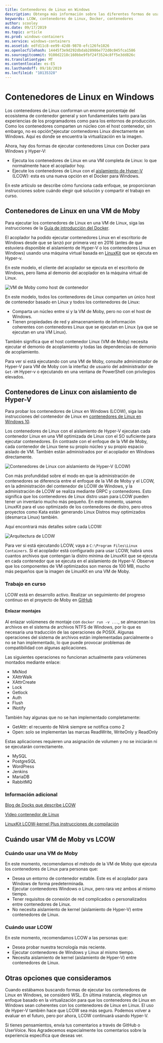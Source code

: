 ```yaml
---
title: Contenedores de Linux en Windows
description: Obtenga más información sobre las diferentes formas de usar Hyper-V para ejecutar los contenedores de Linux en Windows como si estuvieran nativos.
keywords: LCOW, contenedores de Linux, Docker, contenedores
author: scooley
ms.date: 09/17/2019
ms.topic: article
ms.prod: windows-containers
ms.service: windows-containers
ms.assetid: edfd11c8-ee99-42d8-9878-efc126fe1826
ms.openlocfilehash: 14445f3e9d292dbdab28986e772d0c045fca1586
ms.sourcegitcommit: 9100d2218c160bbe9fbf24f3524c8ff5e3dd826c
ms.translationtype: MT
ms.contentlocale: es-ES
ms.lasthandoff: 09/18/2019
ms.locfileid: "10135328"
---
```

# <a name="linux-containers-on-windows"></a>Contenedores de Linux en Windows

Los contenedores de Linux conforman un enorme porcentaje del ecosistema de contenedor general y son fundamentales tanto para las experiencias de los programadores como para los entornos de producción.  Como los contenedores comparten un núcleo con el host contenedor, sin embargo, no es opción[*](linux-containers.md#other-options-we-considered)ejecutar contenedores Linux directamente en Windows.  Aquí es donde se encuentra la virtualización en la imagen.

Ahora, hay dos formas de ejecutar contenedores Linux con Docker para Windows y Hyper-V:

- Ejecuta los contenedores de Linux en una VM completa de Linux: lo que normalmente hace el acoplador hoy.
- Ejecute los contenedores de Linux con el [aislamiento de Hyper-V](../manage-containers/hyperv-container.md) (LCOW): esta es una nueva opción en el Docker para Windows.

En este artículo se describe cómo funciona cada enfoque, se proporcionan instrucciones sobre cuándo elegir qué solución y compartir el trabajo en curso.

## <a name="linux-containers-in-a-moby-vm"></a>Contenedores de Linux en una VM de Moby

Para ejecutar los contenedores de Linux en una VM de Linux, siga las instrucciones de la [Guía de introducción del Docker](https://docs.docker.com/docker-for-windows/).

El acoplador ha podido ejecutar contenedores Linux en el escritorio de Windows desde que se lanzó por primera vez en 2016 (antes de que estuviera disponible el aislamiento de Hyper-V o los contenedores Linux en Windows) usando una máquina virtual basada en [LinuxKit](https://github.com/linuxkit/linuxkit) que se ejecuta en Hyper-v.

En este modelo, el cliente del acoplador se ejecuta en el escritorio de Windows, pero llama al demonio del acoplador en la máquina virtual de Linux.

![VM de Moby como host de contenedor](media/MobyVM.png)

En este modelo, todos los contenedores de Linux comparten un único host de contenedor basado en Linux y todos los contenedores de Linux:

* Comparta un núcleo entre sí y la VM de Moby, pero no con el host de Windows.
* Tienen propiedades de red y almacenamiento de información coherentes con contenedores Linux que se ejecutan en Linux (ya que se ejecutan en una VM Linux).

También significa que el host contenedor Linux (VM de Moby) necesita ejecutar el demonio de acoplamiento y todas las dependencias de demonio de acoplamiento.

Para ver si está ejecutando con una VM de Moby, consulte administrador de Hyper-V para VM de Moby con la interfaz de usuario del administrador de `Get-VM` Hyper-v o ejecutando en una ventana de PowerShell con privilegios elevados.

## <a name="linux-containers-with-hyper-v-isolation"></a>Contenedores de Linux con aislamiento de Hyper-V

Para probar los contenedores de Linux en Windows (LCOW), siga las instrucciones del contenedor de Linux en [contenedores de Linux en Windows 10](../quick-start/quick-start-windows-10-linux.md).

Los contenedores de Linux con el aislamiento de Hyper-V ejecutan cada contenedor Linux en una VM optimizada de Linux con el SO suficiente para ejecutar contenedores. En contraste con el enfoque de la VM de Moby, cada contenedor de Linux tiene su propio núcleo y su propio espacio aislado de VM. También están administrados por el acoplador en Windows directamente.

![Contenedores de Linux con aislamiento de Hyper-V (LCOW)](media/lcow-approach.png)

Con más profundidad sobre el modo en que la administración de contenedores se diferencia entre el enfoque de la VM de Moby y el LCOW, en la administración del contenedor de LCOW de Windows, y la administración de LCOW se realiza mediante GRPC y contenedores.  Esto significa que los contenedores de Linux distro usan para LCOW pueden tener un inventario mucho más pequeño.  En este momento, usamos LinuxKit para el uso optimizado de los contenedores de distro, pero otros proyectos como Kata están generando Linux Distros muy optimizados (desmarca Linux) también.

Aquí encontrará más detalles sobre cada LCOW:

![Arquitectura de LCOW](media/lcow.png)

Para ver si está ejecutando LCOW, vaya a `C:\Program Files\Linux Containers`. Si el acoplador está configurado para usar LCOW, habrá unos cuantos archivos que contengan la distro mínima de LinuxKit que se ejecuta en cada contenedor que se ejecuta en el aislamiento de Hyper-V.  Observe que los componentes de VM optimizados son menos de 100 MB, mucho más pequeños que la imagen de LinuxKit en una VM de Moby.

### <a name="work-in-progress"></a>Trabajo en curso

LCOW está en desarrollo activo. Realizar un seguimiento del progreso continuo en el proyecto de Moby en [GitHub](https://github.com/moby/moby/issues/33850)

#### <a name="bind-mounts"></a>Enlazar montajes

Al enlazar volúmenes de montaje con `docker run -v ...`, se almacenan los archivos en el sistema de archivos NTFS de Windows, por lo que es necesaria una traducción de las operaciones de POSIX. Algunas operaciones del sistema de archivos están implementadas parcialmente o no se han implementado, lo que puede provocar problemas de compatibilidad con algunas aplicaciones.

Las siguientes operaciones no funcionan actualmente para volúmenes montados mediante enlace:

* MkNod
* XAttrWalk
* XAttrCreate
* Lock
* Getlock
* Auth
* Flush
* INotify

También hay algunas que no se han implementado completamente:

* GetAttr: el recuento de Nlink siempre se notifica como 2
* Open: solo se implementan las marcas ReadWrite, WriteOnly y ReadOnly

Estas aplicaciones requieren una asignación de volumen y no se iniciarán ni se ejecutarán correctamente.

* MySQL
* PostgreSQL
* WordPress
* Jenkins
* MariaDB
* RabbitMQ

### <a name="extra-information"></a>Información adicional

[Blog de Docks que describe LCOW](https://blog.docker.com/2017/11/docker-for-windows-17-11/)

[Video contenedor de Linux](https://sec.ch9.ms/ch9/1e5a/08ff93f2-987e-4f8d-8036-2570dcac1e5a/LinuxContainer.mp4)

[LinuxKit LCOW-kernel Plus instrucciones de compilación](https://github.com/linuxkit/lcow)

## <a name="when-to-use-moby-vm-vs-lcow"></a>Cuándo usar VM de Moby vs LCOW

### <a name="when-to-use-moby-vm"></a>Cuándo usar una VM de Moby

En este momento, recomendamos el método de la VM de Moby que ejecuta los contenedores de Linux para personas que:

- Desea un entorno de contenedor estable.  Este es el acoplador para Windows de forma predeterminada.
- Ejecutar contenedores Windows o Linux, pero rara vez ambos al mismo tiempo.
- Tener requisitos de conexión de red complicados o personalizados entre contenedores de Linux.
- No necesita aislamiento de kernel (aislamiento de Hyper-V) entre contenedores de Linux.

### <a name="when-to-use-lcow"></a>Cuándo usar LCOW

En este momento, recomendamos LCOW a las personas que:

- Desea probar nuestra tecnología más reciente.
- Ejecutar contenedores de Windows y Linux al mismo tiempo.
- Necesita aislamiento de kernel (aislamiento de Hyper-V) entre contenedores de Linux.

## <a name="other-options-we-considered"></a>Otras opciones que consideramos

Cuando estábamos buscando formas de ejecutar los contenedores de Linux en Windows, se consideró WSL. En última instancia, elegimos un enfoque basado en la virtualización para que los contenedores de Linux en Windows sean coherentes con los contenedores de Linux en Linux. El uso de Hyper-V también hace que LCOW sea más seguro. Podemos volver a evaluar en el futuro, pero por ahora, LCOW continuará usando Hyper-V.

Si tienes pensamientos, envía tus comentarios a través de GitHub o UserVoice.  Nos Agradecemos especialmente los comentarios sobre la experiencia específica que deseas ver.
